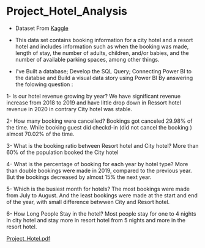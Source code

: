 # Project_Hotel_Analysis
- Dataset From [Kaggle](https://www.kaggle.com/datasets/jessemostipak/hotel-booking-demand)

- This data set contains booking information for a city hotel and a resort hotel and includes information such as when the booking was made, length of stay, the number of adults, children, and/or babies, and the number of available parking spaces, among other things.

- I've Built a database; Develop the SQL Query; Connecting Power BI to the databse and Build a visual data story using Power BI By answering the folowing question :

1- Is our hotel revenue growing by year?
We have significant revenue increase from 2018 to 2019 and have little drop down in Ressort hotel revenue  in 2020 in contrary City hotel was stable. 

2- How many booking were cancelled?
Bookings got canceled 29.98% of the time. While booking guest did checkd-in (did not cancel the booking ) almost 70.02% of the time.

3- What is the booking ratio between Resort hotel and City hotel?
More than 60% of the population booked the City hotel

4- What is the percentage of booking for each year by hotel type?
More than double bookings were made in 2019, compared to the previous year. But the bookings decreased by almost 15% the next year.

5- Which is the busiest month for hotels?
The most bookings were made from July to August. And the least bookings were made at the start and end of the year, with small difference betwwen City and Resort hotel.

6- How Long People Stay in the hotel?
Most people stay for one to 4 nights in city hotel and stay more in resort hotel from 5 nights and more in the resort hotel. 

[Project_Hotel.pdf](https://github.com/MehdiAliouan/Project_Hotel_Analysis/files/10550368/Project_Hotel.pdf)
